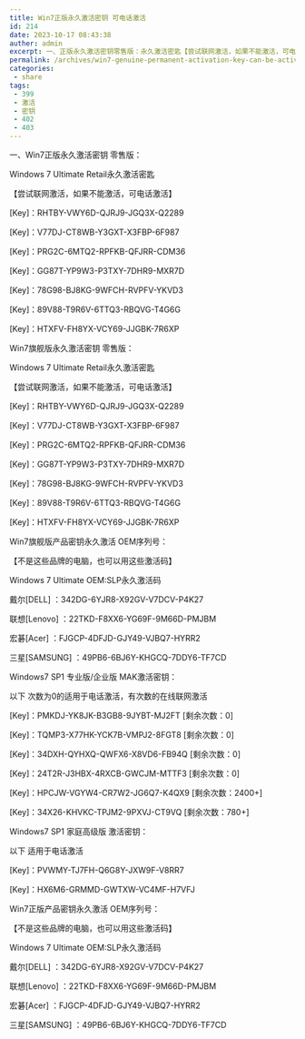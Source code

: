 ```yaml
---
title: Win7正版永久激活密钥 可电话激活
id: 214
date: 2023-10-17 08:43:38
auther: admin
excerpt: 一、正版永久激活密钥零售版：永久激活密匙【尝试联网激活，如果不能激活，可电话激活】：：：：：：：旗舰版永久激活密钥零售版：永久激活密匙【尝试联网激活，如果不能激活，可电话激活】
permalink: /archives/win7-genuine-permanent-activation-key-can-be-activated-by-phone
categories:
 - share
tags: 
 - 399
 - 激活
 - 密钥
 - 402
 - 403
---
```


一、Win7正版永久激活密钥 零售版：

Windows 7 Ultimate Retail永久激活密匙

【尝试联网激活，如果不能激活，可电话激活】

[Key]：RHTBY-VWY6D-QJRJ9-JGQ3X-Q2289

[Key]：V77DJ-CT8WB-Y3GXT-X3FBP-6F987

[Key]：PRG2C-6MTQ2-RPFKB-QFJRR-CDM36

[Key]：GG87T-YP9W3-P3TXY-7DHR9-MXR7D

[Key]：78G98-BJ8KG-9WFCH-RVPFV-YKVD3

[Key]：89V88-T9R6V-6TTQ3-RBQVG-T4G6G

[Key]：HTXFV-FH8YX-VCY69-JJGBK-7R6XP

Win7旗舰版永久激活密钥 零售版：

Windows 7 Ultimate Retail永久激活密匙

【尝试联网激活，如果不能激活，可电话激活】

[Key]：RHTBY-VWY6D-QJRJ9-JGQ3X-Q2289

[Key]：V77DJ-CT8WB-Y3GXT-X3FBP-6F987

[Key]：PRG2C-6MTQ2-RPFKB-QFJRR-CDM36

[Key]：GG87T-YP9W3-P3TXY-7DHR9-MXR7D

[Key]：78G98-BJ8KG-9WFCH-RVPFV-YKVD3

[Key]：89V88-T9R6V-6TTQ3-RBQVG-T4G6G

[Key]：HTXFV-FH8YX-VCY69-JJGBK-7R6XP

Win7旗舰版产品密钥永久激活 OEM序列号：

【不是这些品牌的电脑，也可以用这些激活码】

Windows 7 Ultimate OEM:SLP永久激活码

戴尔[DELL] ：342DG-6YJR8-X92GV-V7DCV-P4K27

联想[Lenovo] ：22TKD-F8XX6-YG69F-9M66D-PMJBM

宏碁[Acer] ：FJGCP-4DFJD-GJY49-VJBQ7-HYRR2

三星[SAMSUNG] ：49PB6-6BJ6Y-KHGCQ-7DDY6-TF7CD

Windows7 SP1 专业版/企业版 MAK激活密钥：

以下 次数为0的适用于电话激活，有次数的在线联网激活

[Key]：PMKDJ-YK8JK-B3GB8-9JYBT-MJ2FT [剩余次数：0]

[Key]：TQMP3-X77HK-YCK7B-VMPJ2-8FGT8 [剩余次数：0]

[Key]：34DXH-QYHXQ-QWFX6-X8VD6-FB94Q [剩余次数：0]

[Key]：24T2R-J3HBX-4RXCB-GWCJM-MTTF3 [剩余次数：0]

[Key]：HPCJW-VGYW4-CR7W2-JG6Q7-K4QX9 [剩余次数：2400+]

[Key]：34X26-KHVKC-TPJM2-9PXVJ-CT9VQ [剩余次数：780+]

Windows7 SP1 家庭高级版 激活密钥：

以下 适用于电话激活

[Key]：PVWMY-TJ7FH-Q6G8Y-JXW9F-V8RR7

[Key]：HX6M6-GRMMD-GWTXW-VC4MF-H7VFJ

Win7正版产品密钥永久激活 OEM序列号：

【不是这些品牌的电脑，也可以用这些激活码】

Windows 7 Ultimate OEM:SLP永久激活码

戴尔[DELL] ：342DG-6YJR8-X92GV-V7DCV-P4K27

联想[Lenovo] ：22TKD-F8XX6-YG69F-9M66D-PMJBM

宏碁[Acer] ：FJGCP-4DFJD-GJY49-VJBQ7-HYRR2

三星[SAMSUNG] ：49PB6-6BJ6Y-KHGCQ-7DDY6-TF7CD
